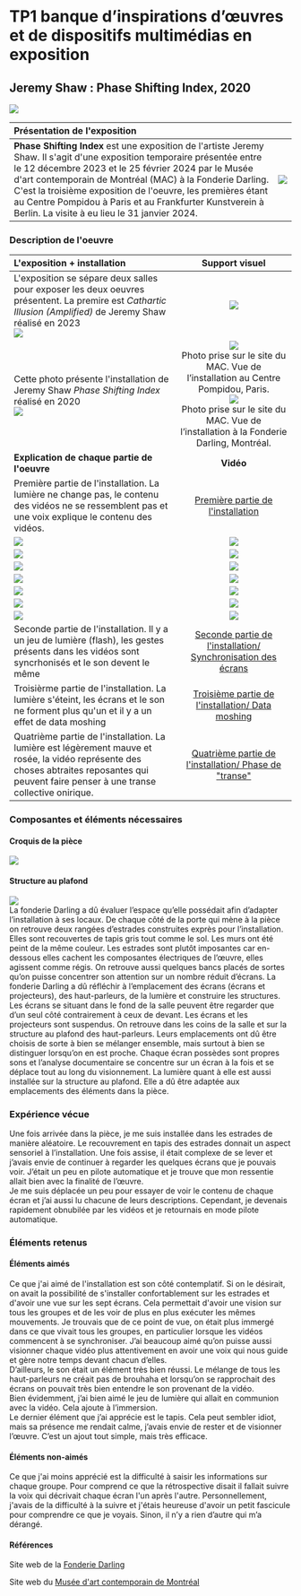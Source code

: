 # TP1 banque d’inspirations d’œuvres et de dispositifs multimédias en exposition
## Jeremy Shaw : Phase Shifting Index, 2020

![](.//media/PSI_affiche.jpg)

|Présentation de l'exposition  |  | 
| :---------------- | :------: |
| **Phase Shifting Index** est une exposition de l'artiste Jeremy Shaw. Il s'agit d'une exposition temporaire présentée entre le 12 décembre 2023 et le 25 février 2024 par le Musée d'art contemporain de Montréal (MAC) à la Fonderie Darling. C'est la troisième exposition de l'oeuvre, les premières étant au Centre Pompidou à Paris et au Frankfurter Kunstverein à Berlin. La visite à eu lieu le 31 janvier 2024.       |   ![](.//media/PSI_fonderie-darling.png)  |


### Description de l'oeuvre


|L'exposition + installation | Support visuel | 
| :---------------- | :------: |
|  L'exposition se sépare deux salles pour exposer les deux oeuvres présentent. La premire est *Cathartic Illusion (Amplified)* de Jeremy Shaw réalisé en 2023<br> ![](.//media/PSI_cartel_oeuvre1.png) | ![](.//media/PSI_salle_explication.png)   |
| Cette photo présente l'installation de Jeremy Shaw *Phase Shifting Index* réalisé en 2020 <br> ![](.//media/PSI_cartel_oeuvre2.png)    |  ![](.//media/PSI_salle_installation_mac.jpg) <br> Photo prise sur le site du MAC. Vue de l’installation au Centre Pompidou, Paris.<br> ![](.//media/PSI_salle_installation_fonderie.png) <br> Photo prise sur le site du MAC. Vue de l’installation à la Fonderie Darling, Montréal.|
|  **Explication de chaque partie de l'oeuvre**  |   **Vidéo**   |
| Première partie de l'installation. La lumière ne change pas, le contenu des vidéos ne se ressemblent pas et une voix explique le contenu des vidéos.|  [Première partie de l'installation](https://youtu.be/4jvv96aSgrk)  |
|![](.//media/PSI_ecran_1.jpg)  |  ![](.//media/PSI_video_1.png)  |
|![](.//media/PSI_ecran_2.jpg)  |  ![](.//media/PSI_video_2.png)  |
| ![](.//media/PSI_ecran_3.jpg) |  ![](.//media/PSI_video_3.png)  |
| ![](.//media/PSI_ecran_4.jpg) |  ![](.//media/PSI_video_4.png)  |
|![](.//media/PSI_ecran_5.jpg)  |  ![](.//media/PSI_video_5.png)  |
|![](.//media/PSI_ecran_6.jpg)  |  ![](.//media/PSI_video_6.png)  |
| ![](.//media/PSI_ecran_7.jpg) |  ![](.//media/PSI_video_7.png)  |
|  Seconde partie de l'installation. Il y a un jeu de lumière (flash), les gestes présents dans les vidéos sont syncrhonisés et le son devent le même |   [Seconde partie de l'installation/ Synchronisation des écrans](https://youtu.be/5gbJk9hSWLA)  |
| Troisièrme partie de l'installation. La lumière s'éteint, les écrans et le son ne forment plus qu'un et il y a un effet de data moshing|  [Troisième partie de l'installation/ Data moshing](https://youtu.be/oSTc4tf1tcU)   |
| Quatrième partie de l'installation. La lumière est légèrement mauve et rosée, la vidéo représente des choses abtraites reposantes qui peuvent faire penser à une transe collective onirique.|  [Quatrième partie de l'installation/ Phase de "transe"](https://youtu.be/wx8h1xLCFzc)  |



### Composantes et éléments nécessaires
#### Croquis de la pièce
![](.//media/PSI_croquis_1.jpeg)
#### Structure au plafond
![](.//media/PSI_structure_exposition.png) <br>
La fonderie Darling a dû évaluer l’espace qu’elle possédait afin d’adapter l’installation à ses locaux. De chaque côté de la porte qui mène à la pièce on retrouve deux rangées d’estrades construites exprès pour l’installation. Elles sont recouvertes de tapis gris tout comme le sol. Les murs ont été peint de la même couleur. Les estrades sont plutôt imposantes car en-dessous elles cachent les composantes électriques de l’œuvre, elles agissent comme régis. On retrouve aussi quelques bancs placés de sortes qu’on puisse concentrer son attention sur un nombre réduit d’écrans. 
La fonderie Darling a dû réfléchir à l’emplacement des écrans (écrans et projecteurs), des haut-parleurs, de la lumière et construire les structures. 
Les écrans se situant dans le fond de la salle peuvent être regarder que d’un seul côté contrairement à ceux de devant. Les écrans et les projecteurs sont suspendus. 
On retrouve dans les coins de la salle et sur la structure au plafond des haut-parleurs. Leurs emplacements ont dû être choisis de sorte à bien se mélanger ensemble, mais surtout à bien se distinguer lorsqu’on en est proche. Chaque écran possèdes sont propres sons et l’analyse documentaire se concentre sur un écran à la fois et se déplace tout au long du visionnement.
La lumière quant à elle est aussi installée sur la structure au plafond. Elle a dû être adaptée aux emplacements des éléments dans la pièce. 

### Expérience vécue
Une fois arrivée dans la pièce, je me suis installée dans les estrades de manière aléatoire. Le recouvrement en tapis des estrades donnait un aspect sensoriel à l’installation. Une fois assise, il était complexe de se lever et j’avais envie de continuer à regarder les quelques écrans que je pouvais voir. J’était un peu en pilote automatique et je trouve que mon ressentie allait bien avec la finalité de l’œuvre. <br>
Je me suis déplacée un peu pour essayer de voir le contenu de chaque écran et j’ai aussi lu chacune de leurs descriptions. Cependant, je devenais rapidement obnubilée par les vidéos et je retournais en mode pilote automatique.

### Éléments retenus
#### Éléments aimés
Ce que j'ai aimé de l'installation est son côté contemplatif. Si on le désirait, on avait la possibilité de s'installer confortablement sur les estrades et d'avoir une vue sur les sept écrans. Cela permettait d'avoir une vision sur tous les groupes et de les voir de plus en plus exécuter les mêmes mouvements. Je trouvais que de ce point de vue, on était plus immergé dans ce que vivait tous les groupes, en particulier lorsque les vidéos commencent à se synchroniser. J’ai beaucoup aimé qu’on puisse aussi visionner chaque vidéo plus attentivement en avoir une voix qui nous guide et gère notre temps devant chacun d’elles. <br>
D’ailleurs, le son était un élément très bien réussi. Le mélange de tous les haut-parleurs ne créait pas de brouhaha et lorsqu’on se rapprochait des écrans on pouvait très bien entendre le son provenant de la vidéo. <br>
Bien évidemment, j’ai bien aimé le jeu de lumière qui allait en communion avec la vidéo. Cela ajoute à l’immersion. <br>
Le dernier élément que j’ai apprécie est le tapis. Cela peut sembler idiot, mais sa présence me rendait calme, j’avais envie de rester et de visionner l’œuvre. C’est un ajout tout simple, mais très efficace.


#### Éléments non-aimés
Ce que j'ai moins apprécié est la difficulté à saisir les informations sur chaque groupe. Pour comprend ce que la rétrospective disait il fallait suivre la voix qui décrivait chaque écran l'un après l'autre. Personnellement, j'avais de la difficulté à la suivre et j'étais heureuse d'avoir un petit fascicule pour comprendre ce que je voyais. Sinon, il n’y a rien d’autre qui m’a dérangé.



#### Références
Site web de la [Fonderie Darling](https://fonderiedarling.org/Phase-Shifting-Index)

Site web du [Musée d'art contemporain de Montréal](https://macm.org/expositions/jeremy-shaw/)
